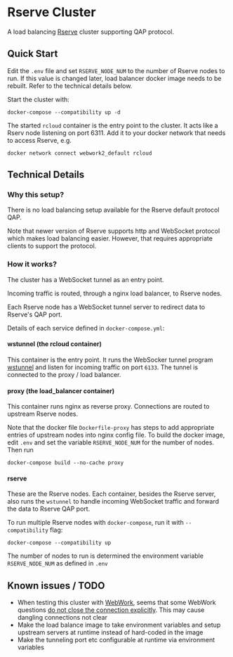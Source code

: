 # Rserve Cluster

A load balancing [Rserve](https://www.rforge.net/Rserve/) cluster supporting QAP protocol.

## Quick Start
Edit the `.env` file and set `RSERVE_NODE_NUM` to the number of Rserve nodes to run.  If this value is changed later, load balancer docker image needs to be rebuilt.  Refer to the technical details below.

Start the cluster with: 
```
docker-compose --compatibility up -d
```

The started `rcloud` container is the entry point to the cluster. It acts like a Rserv node listening on port 6311.  Add it to your docker network that needs to access Rserve, e.g.
 ```
 docker network connect webwork2_default rcloud
 ```


## Technical Details
### Why this setup?

There is no load balancing setup available for the Rserve default protocol QAP.

Note that newer version of Rserve supports http and WebSocket protocol which makes load balancing easier.  However, that requires appropriate clients to support the protocol. 

### How it works?
The cluster has a WebSocket tunnel as an entry point.  

Incoming traffic is routed, through a nginx load balancer, to Rserve nodes.

Each Rserve node has a WebSocket tunnel server to redirect data to Rserve's QAP port.

Details of each service defined in `docker-compose.yml`:

#### wstunnel (the rcloud container)
This container is the entry point.  It runs the WebSocker tunnel program [wstunnel](https://github.com/erebe/wstunnel) and listen for incoming traffic on port `6133`.  The tunnel is connected to the proxy / load balancer.

#### proxy (the load_balancer container)
This container runs nginx as reverse proxy.  Connections are routed to upstream Rserve nodes.

Note that the docker file `Dockerfile-proxy` has steps to add appropriate entries of upstream nodes into nginx config file. To build the docker image, edit `.env` and set the variable `RSERVE_NODE_NUM` for the number of nodes.  Then run
```
docker-compose build --no-cache proxy
```
#### rserve
These are the Rserve nodes.  Each container, besides the Rserve server, also runs the `wstunnel` to handle incoming WebSocket traffic and forward the data to Rserve QAP port.

To run multiple Rserve nodes with `docker-compose`, run it with `--compatibility` flag:
```
docker-compose --compatibility up
```
The number of nodes to run is determined the environment variable `RSERVE_NODE_NUM` as defined in `.env`

## Known issues / TODO
- When testing this cluster with [WebWork](https://webwork.maa.org/), seems that some WebWork questions [do not close the connection explicitly](https://github.com/ubc/webwork-open-problem-library/blob/4a70698b65db0d3de862c9eda68a49c23da5e39d/OpenProblemLibrary/macros/UBC/RserveClient.pl#L135-L144).  This may cause dangling connections not clear
- Make the load balance image to take environment variables and setup upstream servers at runtime instead of hard-coded in the image
- Make the tunneling port etc configurable at runtime via environment variables
